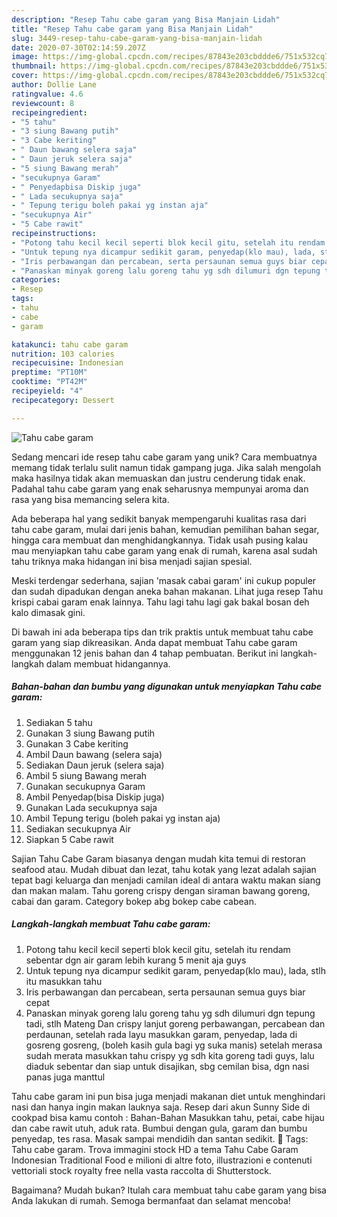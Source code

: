 ```yaml
---
description: "Resep Tahu cabe garam yang Bisa Manjain Lidah"
title: "Resep Tahu cabe garam yang Bisa Manjain Lidah"
slug: 3449-resep-tahu-cabe-garam-yang-bisa-manjain-lidah
date: 2020-07-30T02:14:59.207Z
image: https://img-global.cpcdn.com/recipes/87843e203cbddde6/751x532cq70/tahu-cabe-garam-foto-resep-utama.jpg
thumbnail: https://img-global.cpcdn.com/recipes/87843e203cbddde6/751x532cq70/tahu-cabe-garam-foto-resep-utama.jpg
cover: https://img-global.cpcdn.com/recipes/87843e203cbddde6/751x532cq70/tahu-cabe-garam-foto-resep-utama.jpg
author: Dollie Lane
ratingvalue: 4.6
reviewcount: 8
recipeingredient:
- "5 tahu"
- "3 siung Bawang putih"
- "3 Cabe keriting"
- " Daun bawang selera saja"
- " Daun jeruk selera saja"
- "5 siung Bawang merah"
- "secukupnya Garam"
- " Penyedapbisa Diskip juga"
- " Lada secukupnya saja"
- " Tepung terigu boleh pakai yg instan aja"
- "secukupnya Air"
- "5 Cabe rawit"
recipeinstructions:
- "Potong tahu kecil kecil seperti blok kecil gitu, setelah itu rendam sebentar dgn air garam lebih kurang 5 menit aja guys"
- "Untuk tepung nya dicampur sedikit garam, penyedap(klo mau), lada, stlh itu masukkan tahu"
- "Iris perbawangan dan percabean, serta persaunan semua guys biar cepat"
- "Panaskan minyak goreng lalu goreng tahu yg sdh dilumuri dgn tepung tadi, stlh Mateng Dan crispy lanjut goreng perbawangan, percabean dan perdaunan, setelah rada layu masukkan garam, penyedap, lada di gosreng gosreng, (boleh kasih gula bagi yg suka manis) setelah merasa sudah merata masukkan tahu crispy yg sdh kita goreng tadi guys, lalu diaduk sebentar dan siap untuk disajikan, sbg cemilan bisa, dgn nasi panas juga manttul"
categories:
- Resep
tags:
- tahu
- cabe
- garam

katakunci: tahu cabe garam 
nutrition: 103 calories
recipecuisine: Indonesian
preptime: "PT10M"
cooktime: "PT42M"
recipeyield: "4"
recipecategory: Dessert

---
```



![Tahu cabe garam](https://img-global.cpcdn.com/recipes/87843e203cbddde6/751x532cq70/tahu-cabe-garam-foto-resep-utama.jpg)

Sedang mencari ide resep tahu cabe garam yang unik? Cara membuatnya memang tidak terlalu sulit namun tidak gampang juga. Jika salah mengolah maka hasilnya tidak akan memuaskan dan justru cenderung tidak enak. Padahal tahu cabe garam yang enak seharusnya mempunyai aroma dan rasa yang bisa memancing selera kita.

Ada beberapa hal yang sedikit banyak mempengaruhi kualitas rasa dari tahu cabe garam, mulai dari jenis bahan, kemudian pemilihan bahan segar, hingga cara membuat dan menghidangkannya. Tidak usah pusing kalau mau menyiapkan tahu cabe garam yang enak di rumah, karena asal sudah tahu triknya maka hidangan ini bisa menjadi sajian spesial.

Meski terdengar sederhana, sajian &#39;masak cabai garam&#39; ini cukup populer dan sudah dipadukan dengan aneka bahan makanan. Lihat juga resep Tahu krispi cabai garam enak lainnya. Tahu lagi tahu lagi gak bakal bosan deh kalo dimasak gini.


Di bawah ini ada beberapa tips dan trik praktis untuk membuat tahu cabe garam yang siap dikreasikan. Anda dapat membuat Tahu cabe garam menggunakan 12 jenis bahan dan 4 tahap pembuatan. Berikut ini langkah-langkah dalam membuat hidangannya.

<!--inarticleads1-->

##### Bahan-bahan dan bumbu yang digunakan untuk menyiapkan Tahu cabe garam:

1. Sediakan 5 tahu
1. Gunakan 3 siung Bawang putih
1. Gunakan 3 Cabe keriting
1. Ambil  Daun bawang (selera saja)
1. Sediakan  Daun jeruk (selera saja)
1. Ambil 5 siung Bawang merah
1. Gunakan secukupnya Garam
1. Ambil  Penyedap(bisa Diskip juga)
1. Gunakan  Lada secukupnya saja
1. Ambil  Tepung terigu (boleh pakai yg instan aja)
1. Sediakan secukupnya Air
1. Siapkan 5 Cabe rawit


Sajian Tahu Cabe Garam biasanya dengan mudah kita temui di restoran seafood atau. Mudah dibuat dan lezat, tahu kotak yang lezat adalah sajian tepat bagi keluarga dan menjadi camilan ideal di antara waktu makan siang dan makan malam. Tahu goreng crispy dengan siraman bawang goreng, cabai dan garam. Category bokep abg bokep cabe cabean. 

<!--inarticleads2-->

##### Langkah-langkah membuat Tahu cabe garam:

1. Potong tahu kecil kecil seperti blok kecil gitu, setelah itu rendam sebentar dgn air garam lebih kurang 5 menit aja guys
1. Untuk tepung nya dicampur sedikit garam, penyedap(klo mau), lada, stlh itu masukkan tahu
1. Iris perbawangan dan percabean, serta persaunan semua guys biar cepat
1. Panaskan minyak goreng lalu goreng tahu yg sdh dilumuri dgn tepung tadi, stlh Mateng Dan crispy lanjut goreng perbawangan, percabean dan perdaunan, setelah rada layu masukkan garam, penyedap, lada di gosreng gosreng, (boleh kasih gula bagi yg suka manis) setelah merasa sudah merata masukkan tahu crispy yg sdh kita goreng tadi guys, lalu diaduk sebentar dan siap untuk disajikan, sbg cemilan bisa, dgn nasi panas juga manttul


Tahu cabe garam ini pun bisa juga menjadi makanan diet untuk menghindari nasi dan hanya ingin makan lauknya saja. Resep dari akun Sunny Side di cookpad bisa kamu contoh : Bahan-Bahan  Masukkan tahu, petai, cabe hijau dan cabe rawit utuh, aduk rata. Bumbui dengan gula, garam dan bumbu penyedap, tes rasa. Masak sampai mendidih dan santan sedikit.  Tags: Tahu cabe garam. Trova immagini stock HD a tema Tahu Cabe Garam Indonesian Traditional Food e milioni di altre foto, illustrazioni e contenuti vettoriali stock royalty free nella vasta raccolta di Shutterstock. 

Bagaimana? Mudah bukan? Itulah cara membuat tahu cabe garam yang bisa Anda lakukan di rumah. Semoga bermanfaat dan selamat mencoba!
